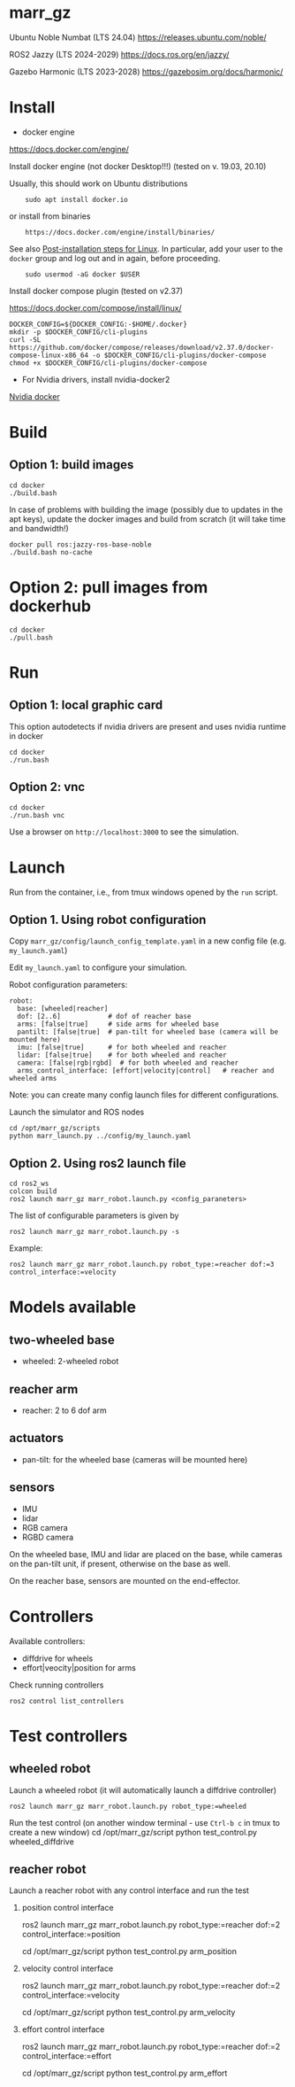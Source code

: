 # marr_gz

Ubuntu Noble Numbat (LTS 24.04)
https://releases.ubuntu.com/noble/

ROS2 Jazzy (LTS 2024-2029)
https://docs.ros.org/en/jazzy/

Gazebo Harmonic (LTS 2023-2028) 
https://gazebosim.org/docs/harmonic/



# Install

* docker engine

https://docs.docker.com/engine/

Install docker engine (not docker Desktop!!!)  (tested on v. 19.03, 20.10) 

Usually, this should work on Ubuntu distributions
    
        sudo apt install docker.io

or install from binaries

        https://docs.docker.com/engine/install/binaries/

See also 
[Post-installation steps for Linux](https://docs.docker.com/install/linux/linux-postinstall/).
In particular, add your user to the `docker` group and log out and in again, before proceeding.

        sudo usermod -aG docker $USER
        
Install docker compose plugin  (tested on v2.37)

https://docs.docker.com/compose/install/linux/

    DOCKER_CONFIG=${DOCKER_CONFIG:-$HOME/.docker}
    mkdir -p $DOCKER_CONFIG/cli-plugins
    curl -SL https://github.com/docker/compose/releases/download/v2.37.0/docker-compose-linux-x86_64 -o $DOCKER_CONFIG/cli-plugins/docker-compose
    chmod +x $DOCKER_CONFIG/cli-plugins/docker-compose


* For Nvidia drivers, install nvidia-docker2

[Nvidia docker](https://docs.nvidia.com/datacenter/cloud-native/container-toolkit/install-guide.html)
        

# Build

## Option 1: build images

    cd docker
    ./build.bash
    
In case of problems with building the image (possibly due to updates in the apt keys),
update the docker images and build from scratch (it will take time and bandwidth!)

    docker pull ros:jazzy-ros-base-noble
    ./build.bash no-cache

# Option 2: pull images from dockerhub

    cd docker
    ./pull.bash


# Run

## Option 1: local graphic card

This option autodetects if nvidia drivers are present and uses nvidia runtime in docker

    cd docker
    ./run.bash

## Option 2: vnc 

    cd docker
    ./run.bash vnc

Use a browser on `http://localhost:3000` to see the simulation.



# Launch

Run from the container, i.e., from tmux windows opened by the `run` script.

## Option 1. Using robot configuration

Copy `marr_gz/config/launch_config_template.yaml` in a new config file (e.g. `my_launch.yaml`)

Edit `my_launch.yaml` to configure your simulation.

Robot configuration parameters:

    robot: 
      base: [wheeled|reacher]
      dof: [2..6]            # dof of reacher base
      arms: [false|true]     # side arms for wheeled base
      pantilt: [false|true]  # pan-tilt for wheeled base (camera will be mounted here)
      imu: [false|true]      # for both wheeled and reacher
      lidar: [false|true]    # for both wheeled and reacher
      camera: [false|rgb|rgbd]  # for both wheeled and reacher
      arms_control_interface: [effort|velocity|control]   # reacher and wheeled arms


Note: you can create many config launch files for different configurations.

Launch the simulator and ROS nodes

    cd /opt/marr_gz/scripts
    python marr_launch.py ../config/my_launch.yaml


## Option 2. Using ros2 launch file

    cd ros2_ws
    colcon build
    ros2 launch marr_gz marr_robot.launch.py <config_paraneters>

The list of configurable parameters is given by

    ros2 launch marr_gz marr_robot.launch.py -s

Example:

    ros2 launch marr_gz marr_robot.launch.py robot_type:=reacher dof:=3 control_interface:=velocity





# Models available

## two-wheeled base

- wheeled: 2-wheeled robot

## reacher arm

- reacher:  2 to 6 dof arm

## actuators

- pan-tilt: for the wheeled base (cameras will be mounted here)

## sensors

- IMU
- lidar
- RGB camera
- RGBD camera

On the wheeled base, IMU and lidar are placed on the base, while cameras on the pan-tilt unit, if present, otherwise on the base as well.

On the reacher base, sensors are mounted on the end-effector.


# Controllers

Available controllers:

- diffdrive for wheels
- effort|veocity|position for arms

Check running controllers

    ros2 control list_controllers



# Test controllers

## wheeled robot

Launch a wheeled robot (it will automatically launch a diffdrive controller)

    ros2 launch marr_gz marr_robot.launch.py robot_type:=wheeled

Run the test control (on another window terminal - use `Ctrl-b c` in tmux to create a new window)
    cd /opt/marr_gz/script
    python test_control.py wheeled_diffdrive 

## reacher robot

Launch a reacher robot with any control interface and run the test

1. position control interface

    ros2 launch marr_gz marr_robot.launch.py robot_type:=reacher dof:=2 control_interface:=position

    cd /opt/marr_gz/script
    python test_control.py arm_position 


2. velocity control interface

    ros2 launch marr_gz marr_robot.launch.py robot_type:=reacher dof:=2 control_interface:=velocity

    cd /opt/marr_gz/script
    python test_control.py arm_velocity


3. effort control interface

    ros2 launch marr_gz marr_robot.launch.py robot_type:=reacher dof:=2 control_interface:=effort

    cd /opt/marr_gz/script
    python test_control.py arm_effort
   

